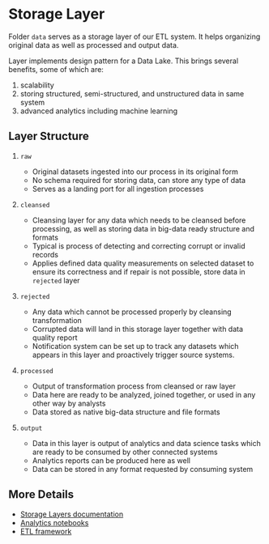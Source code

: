 # Storage Layer
Folder `data` serves as a storage layer of our ETL system. It helps organizing original data as well as processed and output data.

Layer implements design pattern for a Data Lake. This brings several benefits, some of which are:

  1. scalability
  2. storing structured, semi-structured, and unstructured data in same system
  3. advanced analytics including machine learning

## Layer Structure

1) `raw`

   * Original datasets ingested into our process in its original form
   * No schema required for storing data, can store any type of data
   * Serves as a landing port for all ingestion processes

2) `cleansed`
   
   * Cleansing layer for any data which needs to be cleansed before processing,
    as well as storing data in big-data ready structure and formats
   * Typical is process of detecting and correcting corrupt or invalid records
   * Applies defined data quality measurements on selected dataset to ensure
    its correctness and if repair is not possible, store data in `rejected` layer

3) `rejected`
   
   * Any data which cannot be processed properly by cleansing transformation
   * Corrupted data will land in this storage layer together with data quality report
   * Notification system can be set up to track any datasets which appears in 
    this layer and proactively trigger source systems.

4) `processed`

   * Output of transformation process from cleansed or raw layer
   * Data here are ready to be analyzed, joined together, or used in any other way by analysts
   * Data stored as native big-data structure and file formats

5) `output`

   * Data in this layer is output of analytics and data science tasks which are 
   ready to be consumed by other connected systems
   * Analytics reports can be produced here as well
   * Data can be stored in any format requested by consuming system

## More Details

* [Storage Layers documentation](../data/README.md)
* [Analytics notebooks](../notebooks/README.md)
* [ETL framework](../bnt_rfp_mini_project/README.md)


